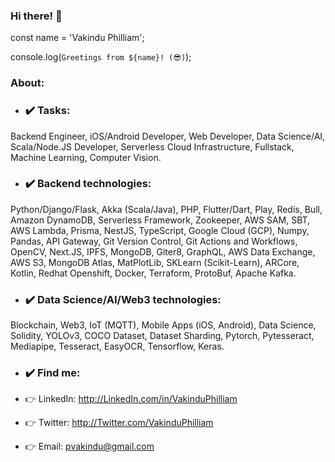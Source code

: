 ### Hi there! 👋

const name = 'Vakindu Philliam';

console.log(`Greetings from ${name}! (😎)`);

### About:

- ### ✔️ Tasks:

Backend Engineer, iOS/Android Developer, Web Developer, Data Science/AI, Scala/Node.JS Developer, Serverless Cloud Infrastructure, Fullstack, Machine Learning, Computer Vision.

- ### ✔️ Backend technologies:

Python/Django/Flask, Akka (Scala/Java), PHP, Flutter/Dart, Play, Redis, Bull, Amazon DynamoDB, Serverless Framework, Zookeeper, AWS SAM, SBT, AWS Lambda, Prisma, NestJS, TypeScript, Google Cloud (GCP), Numpy, Pandas, API Gateway, Git Version Control, Git Actions and Workflows, OpenCV, Next.JS, IPFS, MongoDB, Giter8, GraphQL, AWS Data Exchange, AWS S3, MongoDB Atlas, MatPlotLib, SKLearn (Scikit-Learn), ARCore, Kotlin, Redhat Openshift, Docker, Terraform, ProtoBuf, Apache Kafka.

- ### ✔️ Data Science/AI/Web3 technologies:

Blockchain, Web3, IoT (MQTT), Mobile Apps (iOS, Android), Data Science, Solidity, YOLOv3, COCO Dataset, Dataset Sharding, Pytorch, Pytesseract, Mediapipe, Tesseract, EasyOCR, Tensorflow, Keras.

- ### ✔️ Find me:

- 👉 LinkedIn: http://LinkedIn.com/in/VakinduPhilliam
- 👉 Twitter:  http://Twitter.com/VakinduPhilliam
- 👉 Email:  pvakindu@gmail.com
